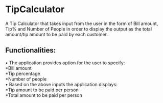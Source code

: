 # TipCalculator
A Tip Calculator that takes input from the user in the form of Bill amount, Tip% and Number of People in order to display the output as the total amount/tip amount to be paid by each customer.

## Functionalities:
• The application provides option for the user to specify:<br />
  *Bill amount <br />
  *Tip percentage <br />
  *Number of people <br />
• Based on the above inputs the application displays: <br />
  *Tip amount to be paid per person <br />
  *Total amount to be paid per person <br />

